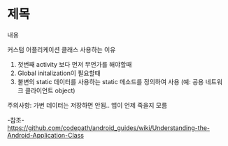 # 제목<br>
내용<br>

커스텀 어플리케이션 클래스 사용하는 이유<br>
1. 첫번째 activity 보다 먼저 무언가를 해야할때<br>
2. Global initalization이 필요할때<br>
3. 불변의 static 데이터를 사용하는 static 메소드를 정의하여 사용 (예: 공용 네트워크 클라이언트 object)<br>

주의사항: 가변 데이터는 저장하면 안됨.. 앱이 언제 죽을지 모름<br>

-참조-<br>
https://github.com/codepath/android_guides/wiki/Understanding-the-Android-Application-Class
